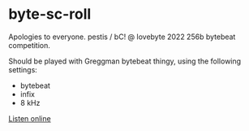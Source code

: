 # byte-sc-roll

Apologies to everyone. pestis / bC! @ lovebyte 2022 256b bytebeat competition.

Should be played with Greggman bytebeat thingy, using the following settings:
- bytebeat
- infix
- 8 kHz

[Listen online](https://greggman.com/downloads/examples/html5bytebeat/html5bytebeat.html#t=0&e=0&s=8000&bb=5d00000100fe0000000000000000398f47e3d1ff95536a05dba452e0872677b4a7369889268a83f5ab1ffa6316f2b624fa9d6206ff8a8cd4936e4550c640a8904d73f2df6d0b8686f4f9daac0b0bd01325dc2f4376fb9c997c1ef68824218a39789cf73bcfa4cb14956ac5080b2f75c2bcc84108c810a89ad9bb109286252931953562fa8b01b123e4126d17760660f9de4648753f1ddf488ee47c353f3e193a1812d5d581292e45c7930baf24aaa7d10f86e8cc7129b8d6c92ec289c7ffa6ada96b47f31f5a8170d03610f4b2306dbd3f053efff0ba5000)
